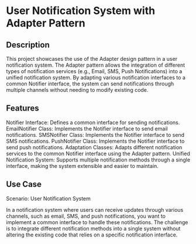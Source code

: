# User Notification System with Adapter Pattern
## Description
This project showcases the use of the Adapter design pattern in a user notification system. The Adapter pattern allows the integration of different types of notification services (e.g., Email, SMS, Push Notifications) into a unified notification system. By adapting various notification interfaces to a common Notifier interface, the system can send notifications through multiple channels without needing to modify existing code.

## Features
Notifier Interface: Defines a common interface for sending notifications.
EmailNotifier Class: Implements the Notifier interface to send email notifications.
SMSNotifier Class: Implements the Notifier interface to send SMS notifications.
PushNotifier Class: Implements the Notifier interface to send push notifications.
Adaptation Classes: Adapts different notification services to the common Notifier interface using the Adapter pattern.
Unified Notification System: Supports multiple notification methods through a single interface, making the system extensible and easier to maintain.

## Use Case
Scenario: User Notification System

In a notification system where users can receive updates through various channels, such as email, SMS, and push notifications, you want to implement a common interface to handle these notifications. The challenge is to integrate different notification methods into a single system without altering the existing code that relies on a specific notification interface.